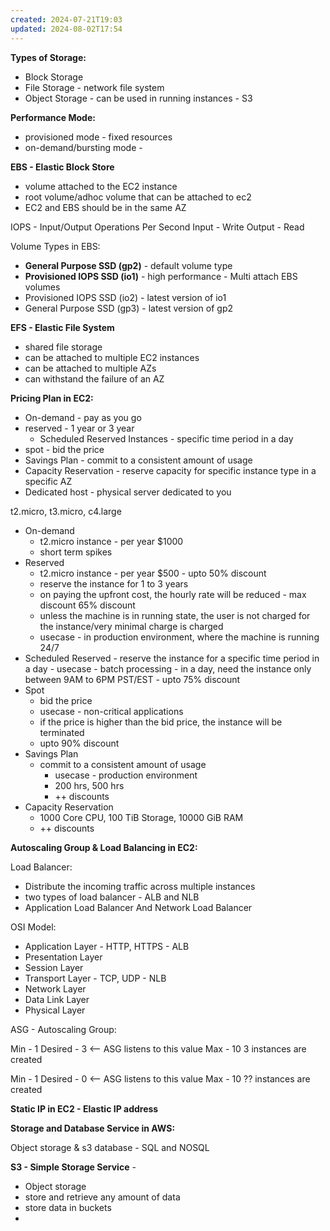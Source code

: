 ```yaml
---
created: 2024-07-21T19:03
updated: 2024-08-02T17:54
---
```

**Types of Storage:**
- Block Storage
- File Storage - network file system
- Object Storage - can be used in running instances - S3


**Performance Mode:**
- provisioned  mode -  fixed resources 
- on-demand/bursting mode - 

**EBS -  Elastic Block Store**
- volume attached to the EC2 instance
- root volume/adhoc volume that can be attached to ec2
-  EC2 and EBS should be in the same AZ

IOPS - Input/Output Operations Per Second
Input - Write
Output - Read

Volume Types in EBS:
- **General Purpose SSD (gp2)** - default volume type
- **Provisioned IOPS SSD (io1)** - high performance -  Multi attach  EBS volumes
- Provisioned IOPS SSD (io2) - latest version of io1
- General Purpose SSD (gp3) - latest version of gp2

**EFS - Elastic File System**
- shared file storage
- can be attached to multiple EC2 instances
- can be attached to multiple AZs
- can withstand the failure of an AZ 

**Pricing Plan in EC2:**
- On-demand - pay as you go
- reserved - 1 year or 3 year
	- Scheduled Reserved Instances - specific time period in a day 
- spot - bid the price 
- Savings Plan - commit to a consistent amount of usage
- Capacity Reservation - reserve capacity for specific instance type in a specific AZ
- Dedicated host - physical server dedicated to you

t2.micro, t3.micro, c4.large

- On-demand 
	- t2.micro instance  - per year $1000 
	- short term spikes
- Reserved 
	- t2.micro instance - per year $500 - upto 50% discount
	-  reserve the instance for 1 to 3 years
	-  on paying the upfront cost, the hourly rate will be reduced - max discount 65% discount
	-  unless the machine is in running state, the user is not charged for the instance/very minimal charge is charged
	-  usecase - in production environment, where the machine is running 24/7
- Scheduled Reserved 
	  -  reserve the instance for a specific time period in a day
	  -  usecase - batch processing
	  - in a day, need the instance only between 9AM to 6PM PST/EST
	  -  upto 75% discount
- Spot
	-  bid the price
    -  usecase - non-critical applications
    -  if the price is higher than the bid price, the instance will be terminated
    -  upto 90% discount
- Savings Plan
	- commit to a consistent amount of usage
	  -  usecase - production environment
	  -  200 hrs,  500 hrs
	  - ++ discounts
- Capacity Reservation
	-  1000 Core CPU, 100 TiB Storage, 10000 GiB RAM
	-  ++ discounts


**Autoscaling Group & Load Balancing in EC2:**

Load Balancer:
- Distribute the incoming traffic across multiple instances
- two types of load balancer - ALB and NLB
- Application Load Balancer  And Network Load Balancer

OSI Model:
- Application Layer - HTTP, HTTPS -  ALB
- Presentation Layer
- Session Layer
- Transport Layer - TCP, UDP - NLB
- Network Layer
- Data Link Layer
- Physical Layer


ASG - Autoscaling Group:

Min - 1
Desired - 3 <-- ASG listens to this value
Max - 10
3 instances are created


Min - 1
Desired - 0 <-- ASG listens to this value
Max - 10
?? instances are created


**Static IP in EC2 - Elastic IP address**


**Storage and Database Service in AWS:**

Object storage & s3 
database - SQL and NOSQL


**S3 - Simple Storage Service** -
- Object storage
- store and retrieve any amount of data
- store data in buckets
- 